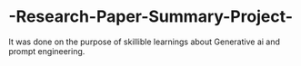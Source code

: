 # -Research-Paper-Summary-Project-
It was done on the purpose of skillible learnings about Generative ai and prompt engineering.
